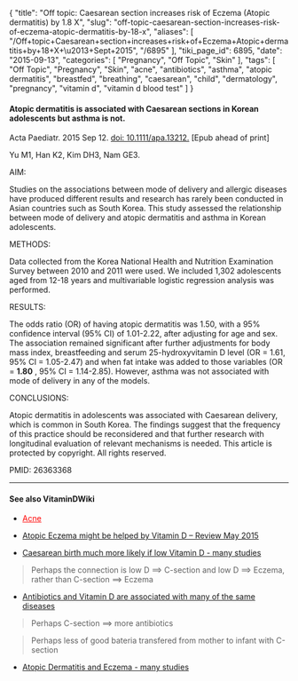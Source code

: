 {
    "title": "Off topic: Caesarean section increases risk of Eczema (Atopic dermatitis) by 1.8 X",
    "slug": "off-topic-caesarean-section-increases-risk-of-eczema-atopic-dermatitis-by-18-x",
    "aliases": [
        "/Off+topic+Caesarean+section+increases+risk+of+Eczema+Atopic+dermatitis+by+18+X+\u2013+Sept+2015",
        "/6895"
    ],
    "tiki_page_id": 6895,
    "date": "2015-09-13",
    "categories": [
        "Pregnancy",
        "Off Topic",
        "Skin"
    ],
    "tags": [
        "Off Topic",
        "Pregnancy",
        "Skin",
        "acne",
        "antibiotics",
        "asthma",
        "atopic dermatitis",
        "breastfed",
        "breathing",
        "caesarean",
        "child",
        "dermatology",
        "pregnancy",
        "vitamin d",
        "vitamin d blood test"
    ]
}


#### Atopic dermatitis is associated with Caesarean sections in Korean adolescents but asthma is not.

Acta Paediatr. 2015 Sep 12. [doi: 10.1111/apa.13212.](https://doi.org/10.1111/apa.13212.) <span>[Epub ahead of print]</span>

Yu M1, Han K2, Kim DH3, Nam GE3.

AIM:

Studies on the associations between mode of delivery and allergic diseases have produced different results and research has rarely been conducted in Asian countries such as South Korea. This study assessed the relationship between mode of delivery and atopic dermatitis and asthma in Korean adolescents.

METHODS:

Data collected from the Korea National Health and Nutrition Examination Survey between 2010 and 2011 were used. We included 1,302 adolescents aged from 12-18 years and multivariable logistic regression analysis was performed.

RESULTS:

The odds ratio (OR) of having atopic dermatitis was 1.50, with a 95% confidence interval (95% CI) of 1.01-2.22, after adjusting for age and sex. The association remained significant after further adjustments for body mass index, breastfeeding and serum 25-hydroxyvitamin D level (OR = 1.61, 95% CI = 1.05-2.47) and when fat intake was added to those variables (OR =  **1.80** , 95% CI = 1.14-2.85). However, asthma was not associated with mode of delivery in any of the models.

CONCLUSIONS:

Atopic dermatitis in adolescents was associated with Caesarean delivery, which is common in South Korea. The findings suggest that the frequency of this practice should be reconsidered and that further research with longitudinal evaluation of relevant mechanisms is needed. This article is protected by copyright. All rights reserved.

PMID: 26363368

---

#### See also VitaminDWiki

* <a href="/posts/acne" style="color: red; text-decoration: underline;" title="This post/category does not exist yet: Acne">Acne</a>

* [Atopic Eczema might be helped by Vitamin D – Review May 2015](/posts/atopic-eczema-might-be-helped-by-vitamin-d-review)

* [Caesarean birth much more likely if low Vitamin D - many studies](/posts/caesarean-birth-much-more-likely-if-low-vitamin-d-many-studies)

> Perhaps the connection is low D ==> C-section and low D ==> Eczema, rather than C-section ==> Eczema

* [Antibiotics and Vitamin D are associated with many of the same diseases](/posts/antibiotics-and-vitamin-d-are-associated-with-many-of-the-same-diseases)

> Perhaps C-section ==> more antibiotics

> Perhaps less of good bateria transfered from mother to infant with C-section

* [Atopic Dermatitis and Eczema - many studies](/posts/atopic-dermatitis-and-eczema-many-studies)